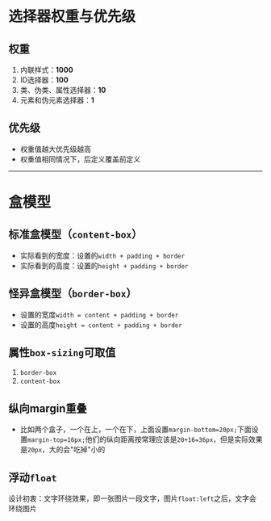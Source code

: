 # 选择器权重与优先级
## 权重
1. 内联样式：**1000**
2. ID选择器：**100**
3. 类、伪类、属性选择器：**10**
4. 元素和伪元素选择器：**1**
## 优先级
- 权重值越大优先级越高
- 权重值相同情况下，后定义覆盖前定义
---
# 盒模型
## 标准盒模型（`content-box`）
- 实际看到的宽度：设置的`width + padding + border`
- 实际看到的高度：设置的`height + padding + border`
## 怪异盒模型（`border-box`）
- 设置的宽度`width = content + padding + border`
- 设置的高度`height = content + padding + border`
## 属性`box-sizing`可取值
1. `border-box`
2. `content-box`
## 纵向margin重叠
- 比如两个盒子，一个在上，一个在下，上面设置`margin-bottom=20px;`下面设置`margin-top=16px;`他们的纵向距离按常理应该是`20+16=36px`，但是实际效果是`20px`，大的会"吃掉"小的
## 浮动`float`
设计初衷：文字环绕效果，即一张图片一段文字，图片`float:left`之后，文字会环绕图片
